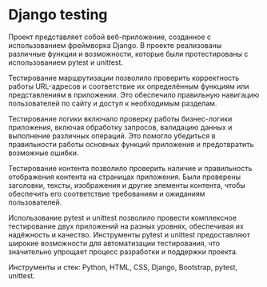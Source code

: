 # Django testing  
Проект представляет собой веб-приложение, созданное с использованием фреймворка Django. В проекте реализованы различные функции и возможности, которые были протестированы с использованием pytest и unittest.

Тестирование маршрутизации позволило проверить корректность работы URL-адресов и соответствие их определённым функциям или представлениям в приложении. Это обеспечило правильную навигацию пользователей по сайту и доступ к необходимым разделам.

Тестирование логики включало проверку работы бизнес-логики приложения, включая обработку запросов, валидацию данных и выполнение различных операций. Это помогло убедиться в правильности работы основных функций приложения и предотвратить возможные ошибки.

Тестирование контента позволило проверить наличие и правильность отображения контента на страницах приложения. Были проверены заголовки, тексты, изображения и другие элементы контента, чтобы обеспечить его соответствие требованиям и ожиданиям пользователей.

Использование pytest и unittest позволило провести комплексное тестирование двух приложений на разных уровнях, обеспечивая их надёжность и качество. Инструменты pytest и unittest предоставляют широкие возможности для автоматизации тестирования, что значительно упрощает процесс разработки и поддержки проекта.

Инструменты и стек: Python, HTML, CSS, Django, Bootstrap, pytest, unittest.
